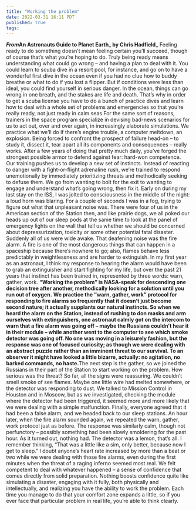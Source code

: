 ```yaml
---
title: "Working the problem"
date: 2022-03-31 16:11 PDT
published: true
tags:
---
```


**_From_****An Astronauts Guide to Planet Earth****_ by Chris Hadfield_**  Feeling ready to do something doesn’t mean feeling certain you’ll succeed, though of course that’s what you’re hoping to do. Truly being ready means understanding what could go wrong – and having a plan to deal with it. You could learn to scuba dive in a resort pool, for instance, and go on to have a wonderful first dive in the ocean even if you had no clue how to buddy breathe or what to do if you lost a flipper. But if conditions were less than ideal, you could find yourself in serious danger. In the ocean, things can go wrong in one breath, and the stakes are life and death. That’s why in order to get a scuba license you have to do a bunch of practice dives and learn how to deal with a whole set of problems and emergencies so that you’re really ready, not just ready in calm seas.  ​For the same sort of reasons, trainers in the space program specialize in devising bad-news scenarios for us to act out, over and over again, in increasingly elaborate simulations. We practice what we’ll do if there’s engine trouble, a computer meltdown, an explosion. Being forced to confront the prospect of failure head-on – to study it, dissect it, tear apart all its components and consequences – really works. After a few years of doing that pretty much daily, you’ve forged the strongest possible armor to defend against fear: hard-won competence.  Our training pushes us to develop a new set of instincts. Instead of reacting to danger with a fight-or-flight adrenaline rush, we’re trained to respond unemotionally by immediately prioritizing threats and methodically seeking to defuse them. We go from wanting to bolt for the exit to wanting to engage and understand what’s going wrong, then fix it.  ​Early on during my last stay on the ISS, I was jolted to consciousness in the middle of the night: a loud horn was blaring. For a couple of seconds I was in a fog, trying to figure out what that unpleasant noise was. There were four of us in the American section of the Station then, and like prairie dogs, we all poked our heads up out of our sleep pods at the same time to look at the panel of emergency lights on the wall that tell us whether we should be concerned about depressurization, toxicity or some other potential fatal disaster. Suddenly all of us were wide awake. That deafening noise was the fire alarm.  ​A fire is one of the most dangerous things that can happen in a spaceship because there’s nowhere to go; also, flames behave less predictably in weightlessness and are harder to extinguish. In my first year as an astronaut, I think my response to hearing the alarm would have been to grab an extinguisher and start fighting for my life, but over the past 21 years that instinct has been trained in, represented by three words: warn, gather, work.  **“Working the problem” is NASA-speak for descending one decision tree after another, methodically looking for a solution until you run out of oxygen.** **We practice the “warn, gather, work” protocol for responding to fire alarms so frequently that it doesn’t just become second nature; it actually supplants our natural instincts. So when we heard the alarm on the Station, instead of rushing to don masks and arm ourselves with extinguishers, one astronaut calmly got on the intercom to warn that a fire alarm was going off – maybe the Russians couldn’t hear it in their module – while another went to the computer to see which smoke detector was going off. No one was moving in a leisurely fashion, but the response was one of focused curiosity; as though we were dealing with an abstract puzzle rather than an imminent threat to our survival. To an observer it might have looked a little bizarre, actually: no agitation, no barked commands, no haste.**  ​The next step is the gather, so we joined the Russians in their part of the Station to start working on the problem. How serious was the threat? So far, all the signs were reassuring. We couldn’t smell smoke of see flames. Maybe one little wire had melted somewhere, or the detector was responding to dust. We talked to Mission Control in Houston and in Moscow, but as we investigated, checking the module where the detector had been triggered, it seemed more and more likely that we were dealing with a simple malfunction. Finally, everyone agreed that it had been a false alarm, and we headed back to our sleep stations. An hour later, when the fire alarm sounded again, we repeated the warn, gather, work protocol just as before. The response was similarly calm, though not perfunctory – possibly something had been slowly smoldering for the past hour. As it turned out, nothing had. The detector was a lemon, that’s all. I remember thinking, “That was a little like a sim, only better, because now I get to sleep.”  ​I doubt anyone’s heart rate increased by more than a beat or two while we were dealing with those fire alarms, even during the first minutes when the threat of a raging inferno seemed most real. We felt competent to deal with whatever happened – a sense of confidence that comes directly from solid preparation. Nothing boosts confidence quite like simulating a disaster, engaging with it fully, both physically and intellectually, and realizing you have the ability to work the problem. Each time you manage to do that your comfort zone expands a little, so if you ever face that particular problem in real life, you’re able to think clearly.    

<blockquote markdown="1">



</blockquote>
